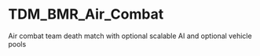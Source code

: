 # TDM_BMR_Air_Combat
Air combat team death match with optional scalable AI and optional vehicle pools 
